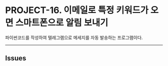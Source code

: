 # PROJECT-16. 이메일로 특정 키워드가 오면 스마트폰으로 알림 보내기
파이썬코드를 작성하여 텔레그램으로 메세지를 자동 발송하는 프로그램이다.

* * *

## Issues
### 